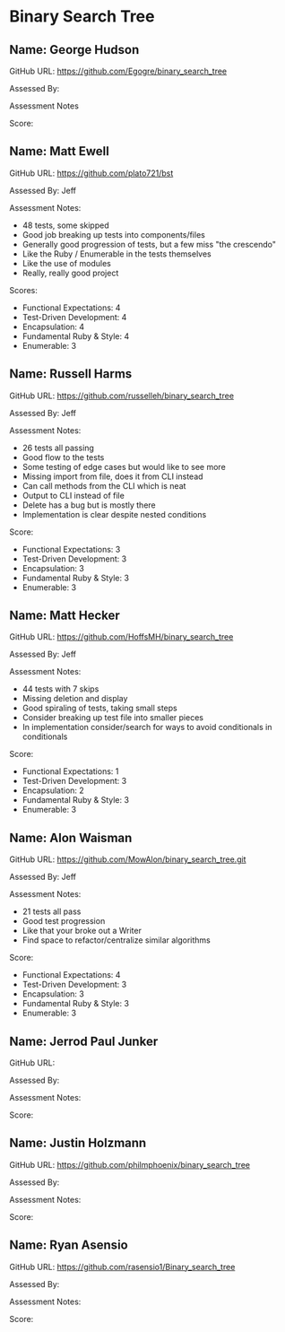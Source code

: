 # Binary Search Tree

## Name: George Hudson

GitHub URL: https://github.com/Egogre/binary_search_tree

Assessed By:

Assessment Notes

Score:



## Name: Matt Ewell

GitHub URL: https://github.com/plato721/bst

Assessed By: Jeff

Assessment Notes:

* 48 tests, some skipped
* Good job breaking up tests into components/files
* Generally good progression of tests, but a few miss "the crescendo"
* Like the Ruby / Enumerable in the tests themselves
* Like the use of modules
* Really, really good project

Scores:

* Functional Expectations: 4
* Test-Driven Development: 4
* Encapsulation: 4
* Fundamental Ruby & Style: 4
* Enumerable: 3

## Name: Russell Harms

GitHub URL: https://github.com/russelleh/binary_search_tree

Assessed By: Jeff

Assessment Notes:

* 26 tests all passing
* Good flow to the tests
* Some testing of edge cases but would like to see more
* Missing import from file, does it from CLI instead
* Can call methods from the CLI which is neat
* Output to CLI instead of file
* Delete has a bug but is mostly there
* Implementation is clear despite nested conditions

Score:

* Functional Expectations: 3
* Test-Driven Development: 3
* Encapsulation: 3
* Fundamental Ruby & Style: 3
* Enumerable: 3

## Name: Matt Hecker

GitHub URL: https://github.com/HoffsMH/binary_search_tree

Assessed By: Jeff

Assessment Notes:

* 44 tests with 7 skips
* Missing deletion and display
* Good spiraling of tests, taking small steps
* Consider breaking up test file into smaller pieces
* In implementation consider/search for ways to avoid conditionals in conditionals

Score:

* Functional Expectations: 1
* Test-Driven Development: 3
* Encapsulation: 2
* Fundamental Ruby & Style: 3
* Enumerable: 3

## Name: Alon Waisman

GitHub URL: https://github.com/MowAlon/binary_search_tree.git

Assessed By: Jeff

Assessment Notes:

* 21 tests all pass
* Good test progression
* Like that your broke out a Writer
* Find space to refactor/centralize similar algorithms

Score:

* Functional Expectations: 4
* Test-Driven Development: 3
* Encapsulation: 3
* Fundamental Ruby & Style: 3
* Enumerable: 3

## Name: Jerrod Paul Junker

GitHub URL:

Assessed By:

Assessment Notes:

Score:




## Name: Justin Holzmann

GitHub URL: https://github.com/philmphoenix/binary_search_tree

Assessed By:

Assessment Notes:

Score:



## Name: Ryan Asensio

GitHub URL: https://github.com/rasensio1/Binary_search_tree

Assessed By:

Assessment Notes:

Score:
